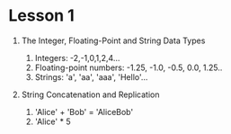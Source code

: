 # Lesson 1  

1. The Integer, Floating-Point and String Data Types 
   1. Integers: -2,-1,0,1,2,4...
   2. Floating-point numbers: -1.25, -1.0, -0.5, 0.0, 1.25..
   3. Strings: 'a', 'aa', 'aaa', 'Hello'...

   
2. String Concatenation and Replication 
   1. 'Alice' + 'Bob' = 'AliceBob'
   2. 'Alice' * 5 